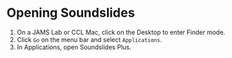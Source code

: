 # Opening Soundslides

1. On a JAMS Lab or CCL Mac, click on the Desktop to enter Finder mode.
2. Click `Go` on the menu bar and select `Applications`.
3. In Applications, open Soundslides Plus.

